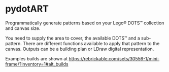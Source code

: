 # pydotART
Programmatically generate patterns based on your Lego® DOTS™ collection and canvas size.

You need to supply the area to cover, the available DOTS™ and a sub-pattern.
There are different functions available to apply that pattern to the canvas.
Outputs can be a building plan or LDraw digital representation.

Examples builds are shown at 
https://rebrickable.com/sets/30556-1/mini-frame/?inventory=1#alt_builds
